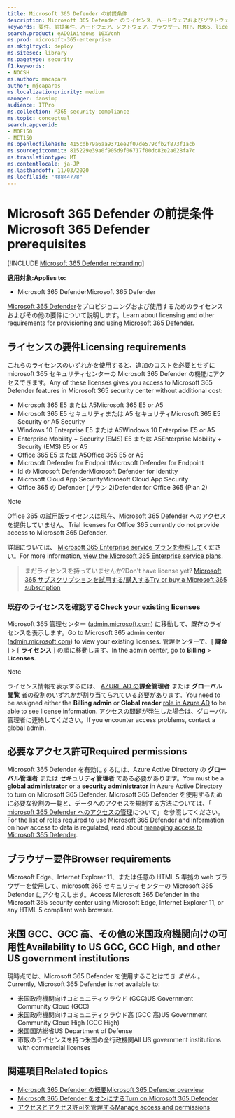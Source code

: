 ```yaml
---
title: Microsoft 365 Defender の前提条件
description: Microsoft 365 Defender のライセンス、ハードウェアおよびソフトウェアの要件、およびその他の構成設定について説明します。
keywords: 要件、前提条件、ハードウェア、ソフトウェア、ブラウザー、MTP、M365、license、E5、A5、EMS、購入
search.product: eADQiWindows 10XVcnh
ms.prod: microsoft-365-enterprise
ms.mktglfcycl: deploy
ms.sitesec: library
ms.pagetype: security
f1.keywords:
- NOCSH
ms.author: macapara
author: mjcaparas
ms.localizationpriority: medium
manager: dansimp
audience: ITPro
ms.collection: M365-security-compliance
ms.topic: conceptual
search.appverid:
- MOE150
- MET150
ms.openlocfilehash: 415cdb79a6aa9371ee2f07de579cfb2f873f1acb
ms.sourcegitcommit: 815229e39a0f905d9f06717f00dc82e2a028fa7c
ms.translationtype: MT
ms.contentlocale: ja-JP
ms.lasthandoff: 11/03/2020
ms.locfileid: "48844778"
---
```

# <a name="microsoft-365-defender-prerequisites"></a><span data-ttu-id="5cc2e-104">Microsoft 365 Defender の前提条件</span><span class="sxs-lookup"><span data-stu-id="5cc2e-104">Microsoft 365 Defender prerequisites</span></span>

[!INCLUDE [Microsoft 365 Defender rebranding](../includes/microsoft-defender.md)]


<span data-ttu-id="5cc2e-105">**適用対象:**</span><span class="sxs-lookup"><span data-stu-id="5cc2e-105">**Applies to:**</span></span>
- <span data-ttu-id="5cc2e-106">Microsoft 365 Defender</span><span class="sxs-lookup"><span data-stu-id="5cc2e-106">Microsoft 365 Defender</span></span>

<span data-ttu-id="5cc2e-107">[Microsoft 365 Defender](microsoft-threat-protection.md)をプロビジョニングおよび使用するためのライセンスおよびその他の要件について説明します。</span><span class="sxs-lookup"><span data-stu-id="5cc2e-107">Learn about licensing and other requirements for provisioning and using [Microsoft 365 Defender](microsoft-threat-protection.md).</span></span>

## <a name="licensing-requirements"></a><span data-ttu-id="5cc2e-108">ライセンスの要件</span><span class="sxs-lookup"><span data-stu-id="5cc2e-108">Licensing requirements</span></span>
<span data-ttu-id="5cc2e-109">これらのライセンスのいずれかを使用すると、追加のコストを必要とせずに microsoft 365 セキュリティセンターの Microsoft 365 Defender の機能にアクセスできます。</span><span class="sxs-lookup"><span data-stu-id="5cc2e-109">Any of these licenses gives you access to Microsoft 365 Defender features in Microsoft 365 security center without additional cost:</span></span>

- <span data-ttu-id="5cc2e-110">Microsoft 365 E5 または A5</span><span class="sxs-lookup"><span data-stu-id="5cc2e-110">Microsoft 365 E5 or A5</span></span>
- <span data-ttu-id="5cc2e-111">Microsoft 365 E5 セキュリティまたは A5 セキュリティ</span><span class="sxs-lookup"><span data-stu-id="5cc2e-111">Microsoft 365 E5 Security or A5 Security</span></span>
- <span data-ttu-id="5cc2e-112">Windows 10 Enterprise E5 または A5</span><span class="sxs-lookup"><span data-stu-id="5cc2e-112">Windows 10 Enterprise E5 or A5</span></span>
- <span data-ttu-id="5cc2e-113">Enterprise Mobility + Security (EMS) E5 または A5</span><span class="sxs-lookup"><span data-stu-id="5cc2e-113">Enterprise Mobility + Security (EMS) E5 or A5</span></span> 
- <span data-ttu-id="5cc2e-114">Office 365 E5 または A5</span><span class="sxs-lookup"><span data-stu-id="5cc2e-114">Office 365 E5 or A5</span></span>
- <span data-ttu-id="5cc2e-115">Microsoft Defender for Endpoint</span><span class="sxs-lookup"><span data-stu-id="5cc2e-115">Microsoft Defender for Endpoint</span></span>
- <span data-ttu-id="5cc2e-116">Id の Microsoft Defender</span><span class="sxs-lookup"><span data-stu-id="5cc2e-116">Microsoft Defender for Identity</span></span> 
- <span data-ttu-id="5cc2e-117">Microsoft Cloud App Security</span><span class="sxs-lookup"><span data-stu-id="5cc2e-117">Microsoft Cloud App Security</span></span>
- <span data-ttu-id="5cc2e-118">Office 365 の Defender (プラン 2)</span><span class="sxs-lookup"><span data-stu-id="5cc2e-118">Defender for Office 365 (Plan 2)</span></span>

> [!NOTE]
> <span data-ttu-id="5cc2e-119">Office 365 の試用版ライセンスは現在、Microsoft 365 Defender へのアクセスを提供していません。</span><span class="sxs-lookup"><span data-stu-id="5cc2e-119">Trial licenses for Office 365 currently do not provide access to Microsoft 365 Defender.</span></span>

<span data-ttu-id="5cc2e-120">詳細については、 [Microsoft 365 Enterprise service プランを参照して](https://www.microsoft.com/licensing/product-licensing/microsoft-365-enterprise)ください。</span><span class="sxs-lookup"><span data-stu-id="5cc2e-120">For more information, [view the Microsoft 365 Enterprise service plans](https://www.microsoft.com/licensing/product-licensing/microsoft-365-enterprise).</span></span>

> <span data-ttu-id="5cc2e-121">まだライセンスを持っていませんか?</span><span class="sxs-lookup"><span data-stu-id="5cc2e-121">Don't have license yet?</span></span> [<span data-ttu-id="5cc2e-122">Microsoft 365 サブスクリプションを試用する/購入する</span><span class="sxs-lookup"><span data-stu-id="5cc2e-122">Try or buy a Microsoft 365 subscription</span></span>](https://docs.microsoft.com/microsoft-365/commerce/try-or-buy-microsoft-365?view=o365-worldwide)

### <a name="check-your-existing--licenses"></a><span data-ttu-id="5cc2e-123">既存のライセンスを確認する</span><span class="sxs-lookup"><span data-stu-id="5cc2e-123">Check your existing  licenses</span></span>
<span data-ttu-id="5cc2e-124">Microsoft 365 管理センター ([admin.microsoft.com](https://admin.microsoft.com/)) に移動して、既存のライセンスを表示します。</span><span class="sxs-lookup"><span data-stu-id="5cc2e-124">Go to Microsoft 365 admin center ([admin.microsoft.com](https://admin.microsoft.com/)) to view your existing licenses.</span></span> <span data-ttu-id="5cc2e-125">管理センターで、[ **課金** ]  >  [ **ライセンス** ] の順に移動します。</span><span class="sxs-lookup"><span data-stu-id="5cc2e-125">In the admin center, go to **Billing** > **Licenses**.</span></span>

>[!NOTE]
> <span data-ttu-id="5cc2e-126">ライセンス情報を表示するには、 [AZURE AD の](https://docs.microsoft.com/azure/active-directory/users-groups-roles/directory-assign-admin-roles#available-roles)**課金管理者** または **グローバル閲覧** 者の役割のいずれかが割り当てられている必要があります。</span><span class="sxs-lookup"><span data-stu-id="5cc2e-126">You need to be assigned either the **Billing admin** or **Global reader** [role in Azure AD](https://docs.microsoft.com/azure/active-directory/users-groups-roles/directory-assign-admin-roles#available-roles) to be able to see license information.</span></span> <span data-ttu-id="5cc2e-127">アクセスの問題が発生した場合は、グローバル管理者に連絡してください。</span><span class="sxs-lookup"><span data-stu-id="5cc2e-127">If you encounter access problems, contact a global admin.</span></span>

## <a name="required-permissions"></a><span data-ttu-id="5cc2e-128">必要なアクセス許可</span><span class="sxs-lookup"><span data-stu-id="5cc2e-128">Required permissions</span></span>
<span data-ttu-id="5cc2e-129">Microsoft 365 Defender を有効にするには、Azure Active Directory の **グローバル管理者** または **セキュリティ管理者** である必要があります。</span><span class="sxs-lookup"><span data-stu-id="5cc2e-129">You must be a **global administrator** or a **security administrator** in Azure Active Directory to turn on Microsoft 365 Defender.</span></span> <span data-ttu-id="5cc2e-130">Microsoft 365 Defender を使用するために必要な役割の一覧と、データへのアクセスを規制する方法については、「 [microsoft 365 Defender へのアクセスの管理](mtp-permissions.md)について」を参照してください。</span><span class="sxs-lookup"><span data-stu-id="5cc2e-130">For the list of roles required to use Microsoft 365 Defender and information on how access to data is regulated, read about [managing access to Microsoft 365 Defender](mtp-permissions.md).</span></span>

## <a name="browser-requirements"></a><span data-ttu-id="5cc2e-131">ブラウザー要件</span><span class="sxs-lookup"><span data-stu-id="5cc2e-131">Browser requirements</span></span>
<span data-ttu-id="5cc2e-132">Microsoft Edge、Internet Explorer 11、または任意の HTML 5 準拠の web ブラウザーを使用して、microsoft 365 セキュリティセンターの Microsoft 365 Defender にアクセスします。</span><span class="sxs-lookup"><span data-stu-id="5cc2e-132">Access Microsoft 365 Defender in the Microsoft 365 security center using Microsoft Edge, Internet Explorer 11, or any HTML 5 compliant web browser.</span></span>

## <a name="availability-to-us-gcc-gcc-high-and-other-us-government-institutions"></a><span data-ttu-id="5cc2e-133">米国 GCC、GCC 高、その他の米国政府機関向けの可用性</span><span class="sxs-lookup"><span data-stu-id="5cc2e-133">Availability to US GCC, GCC High, and other US government institutions</span></span>
<span data-ttu-id="5cc2e-134">現時点では、Microsoft 365 Defender を使用することはでき *ません* 。</span><span class="sxs-lookup"><span data-stu-id="5cc2e-134">Currently, Microsoft 365 Defender is *not* available to:</span></span>
- <span data-ttu-id="5cc2e-135">米国政府機関向けコミュニティクラウド (GCC)</span><span class="sxs-lookup"><span data-stu-id="5cc2e-135">US Government Community Cloud (GCC)</span></span>
- <span data-ttu-id="5cc2e-136">米国政府機関向けコミュニティクラウド高 (GCC 高)</span><span class="sxs-lookup"><span data-stu-id="5cc2e-136">US Government Community Cloud High (GCC High)</span></span>
- <span data-ttu-id="5cc2e-137">米国国防総省</span><span class="sxs-lookup"><span data-stu-id="5cc2e-137">US Department of Defense</span></span>
- <span data-ttu-id="5cc2e-138">市販のライセンスを持つ米国の全行政機関</span><span class="sxs-lookup"><span data-stu-id="5cc2e-138">All US government institutions with commercial licenses</span></span>

## <a name="related-topics"></a><span data-ttu-id="5cc2e-139">関連項目</span><span class="sxs-lookup"><span data-stu-id="5cc2e-139">Related topics</span></span>
- [<span data-ttu-id="5cc2e-140">Microsoft 365 Defender の概要</span><span class="sxs-lookup"><span data-stu-id="5cc2e-140">Microsoft 365 Defender overview</span></span>](microsoft-threat-protection.md)
- [<span data-ttu-id="5cc2e-141">Microsoft 365 Defender をオンにする</span><span class="sxs-lookup"><span data-stu-id="5cc2e-141">Turn on Microsoft 365 Defender</span></span>](mtp-enable.md)
- [<span data-ttu-id="5cc2e-142">アクセスとアクセス許可を管理する</span><span class="sxs-lookup"><span data-stu-id="5cc2e-142">Manage access and permissions</span></span>](mtp-permissions.md)
